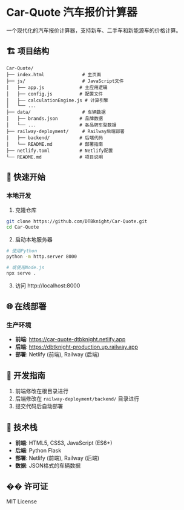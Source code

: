 # Car-Quote 汽车报价计算器

一个现代化的汽车报价计算器，支持新车、二手车和新能源车的价格计算。

## 🏗️ 项目结构

```
Car-Quote/
├── index.html              # 主页面
├── js/                     # JavaScript文件
│   ├── app.js             # 主应用逻辑
│   ├── config.js          # 配置文件
│   ├── calculationEngine.js # 计算引擎
│   └── ...
├── data/                   # 车辆数据
│   ├── brands.json        # 品牌数据
│   └── ...                # 各品牌车型数据
├── railway-deployment/     # Railway后端部署
│   ├── backend/           # 后端代码
│   └── README.md          # 部署指南
├── netlify.toml           # Netlify配置
└── README.md              # 项目说明
```

## 🚀 快速开始

### 本地开发
1. 克隆仓库
```bash
git clone https://github.com/DTBknight/Car-Quote.git
cd Car-Quote
```

2. 启动本地服务器
```bash
# 使用Python
python -m http.server 8000

# 或使用Node.js
npx serve .
```

3. 访问 http://localhost:8000

## 🌐 在线部署

### 生产环境
- **前端**: https://car-quote-dtbknight.netlify.app
- **后端**: https://dbtknight-production.up.railway.app
- **部署**: Netlify (前端), Railway (后端)

## 📝 开发指南

1. 前端修改在根目录进行
2. 后端修改在 `railway-deployment/backend/` 目录进行
3. 提交代码后自动部署

## 🔧 技术栈

- **前端**: HTML5, CSS3, JavaScript (ES6+)
- **后端**: Python Flask
- **部署**: Netlify (前端), Railway (后端)
- **数据**: JSON格式的车辆数据

## �� 许可证

MIT License 
